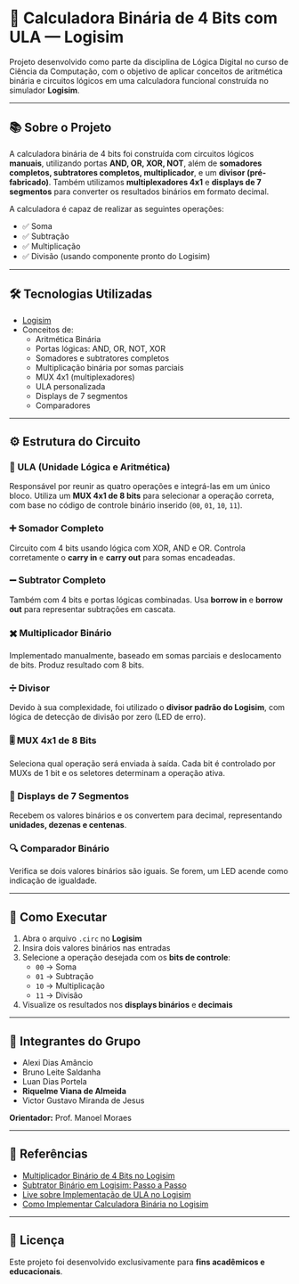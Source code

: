 # 🧮 Calculadora Binária de 4 Bits com ULA — Logisim

Projeto desenvolvido como parte da disciplina de Lógica Digital no curso de Ciência da Computação, com o objetivo de aplicar conceitos de aritmética binária e circuitos lógicos em uma calculadora funcional construída no simulador **Logisim**.

---

## 📚 Sobre o Projeto

A calculadora binária de 4 bits foi construída com circuitos lógicos **manuais**, utilizando portas **AND, OR, XOR, NOT**, além de **somadores completos, subtratores completos, multiplicador**, e um **divisor (pré-fabricado)**. Também utilizamos **multiplexadores 4x1** e **displays de 7 segmentos** para converter os resultados binários em formato decimal.

A calculadora é capaz de realizar as seguintes operações:

- ✅ Soma
- ✅ Subtração
- ✅ Multiplicação
- ✅ Divisão (usando componente pronto do Logisim)

---

## 🛠️ Tecnologias Utilizadas

- [Logisim](http://www.cburch.com/logisim/)
- Conceitos de:
  - Aritmética Binária
  - Portas lógicas: AND, OR, NOT, XOR
  - Somadores e subtratores completos
  - Multiplicação binária por somas parciais
  - MUX 4x1 (multiplexadores)
  - ULA personalizada
  - Displays de 7 segmentos
  - Comparadores

---

## ⚙️ Estrutura do Circuito

### 🧠 ULA (Unidade Lógica e Aritmética)
Responsável por reunir as quatro operações e integrá-las em um único bloco. Utiliza um **MUX 4x1 de 8 bits** para selecionar a operação correta, com base no código de controle binário inserido (`00`, `01`, `10`, `11`).

### ➕ Somador Completo
Circuito com 4 bits usando lógica com XOR, AND e OR. Controla corretamente o **carry in** e **carry out** para somas encadeadas.

### ➖ Subtrator Completo
Também com 4 bits e portas lógicas combinadas. Usa **borrow in** e **borrow out** para representar subtrações em cascata.

### ✖️ Multiplicador Binário
Implementado manualmente, baseado em somas parciais e deslocamento de bits. Produz resultado com 8 bits.

### ➗ Divisor
Devido à sua complexidade, foi utilizado o **divisor padrão do Logisim**, com lógica de detecção de divisão por zero (LED de erro).

### 🎚️ MUX 4x1 de 8 Bits
Seleciona qual operação será enviada à saída. Cada bit é controlado por MUXs de 1 bit e os seletores determinam a operação ativa.

### 🔢 Displays de 7 Segmentos
Recebem os valores binários e os convertem para decimal, representando **unidades, dezenas e centenas**.

### 🔍 Comparador Binário
Verifica se dois valores binários são iguais. Se forem, um LED acende como indicação de igualdade.

---

## 🚀 Como Executar

1. Abra o arquivo `.circ` no **Logisim**
2. Insira dois valores binários nas entradas
3. Selecione a operação desejada com os **bits de controle**:
   - `00` → Soma
   - `01` → Subtração
   - `10` → Multiplicação
   - `11` → Divisão
4. Visualize os resultados nos **displays binários** e **decimais**

---

## 👥 Integrantes do Grupo

- Alexi Dias Amâncio  
- Bruno Leite Saldanha  
- Luan Dias Portela  
- **Riquelme Viana de Almeida**  
- Victor Gustavo Miranda de Jesus  

**Orientador:** Prof. Manoel Moraes

---

## 📘 Referências

- [Multiplicador Binário de 4 Bits no Logisim](https://www.youtube.com/watch?v=NuCxB-z_ksk)  
- [Subtrator Binário em Logisim: Passo a Passo](https://www.youtube.com/watch?v=04XtWPRMXaU)  
- [Live sobre Implementação de ULA no Logisim](https://www.youtube.com/live/DsXT82zyh9E)  
- [Como Implementar Calculadora Binária no Logisim](https://www.youtube.com/watch?v=O34KquoMpT0)

---

## 📝 Licença

Este projeto foi desenvolvido exclusivamente para **fins acadêmicos e educacionais**.
